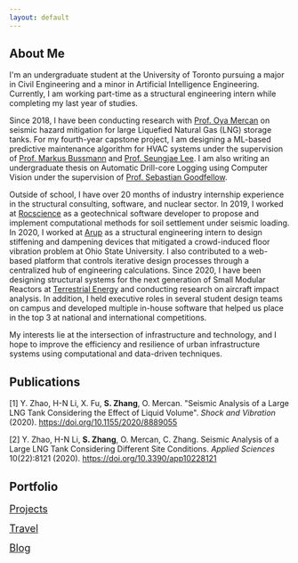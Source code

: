 ```yaml
---
layout: default
---
```

## About Me

I'm an undergraduate student at the University of Toronto pursuing a major in Civil Engineering and a minor in Artificial Intelligence Engineering. Currently, I am working part-time as a structural engineering intern while completing my last year of studies. 

Since 2018, I have been conducting research with [Prof. Oya Mercan](https://civmin.utoronto.ca/home/about-us/directory/professors/oya-mercan/) on seismic hazard mitigation for large Liquefied Natural Gas (LNG) storage tanks. For my fourth-year capstone project, I am designing a ML-based predictive maintenance algorithm for HVAC systems under the supervision of [Prof. Markus Bussmann](https://www.mie.utoronto.ca/faculty_staff/bussmann/) and [Prof. Seungjae Lee](https://civmin.utoronto.ca/home/about-us/directory/professors/seungjae-lee/). I am also writing an undergraduate thesis on Automatic Drill-core Logging using Computer Vision under the supervision of [Prof. Sebastian Goodfellow](https://civmin.utoronto.ca/home/about-us/directory/professors/sebastian-goodfellow/).

Outside of school, I have over 20 months of industry internship experience in the structural consulting, software, and nuclear sector. In 2019, I worked at [Rocscience](https://www.rocscience.com/) as a geotechnical software developer to propose and implement computational methods for soil settlement under seismic loading. In 2020, I worked at [Arup](https://www.arup.com/) as a structural engineering intern to design stiffening and dampening devices that mitigated a crowd-induced floor vibration problem at Ohio State University. I also contributed to a web-based platform that controls iterative design processes through a centralized hub of engineering calculations. Since 2020, I have been designing structural systems for the next generation of Small Modular Reactors at [Terrestrial Energy](https://www.terrestrialenergy.com/) and conducting research on aircraft impact analysis. In addition, I held executive roles in several student design teams on campus and developed multiple in-house software that helped us place in the top 3 at national and international competitions.

My interests lie at the intersection of infrastructure and technology, and I hope to improve the efficiency and resilience of urban infrastructure systems using computational and data-driven techniques.

## Publications

[1] Y. Zhao, H-N Li, X. Fu, **S. Zhang**, O. Mercan. "Seismic Analysis of a Large LNG Tank Considering the Effect of Liquid Volume". *Shock and Vibration* (2020). https://doi.org/10.1155/2020/8889055  

[2] Y. Zhao, H-N Li, **S. Zhang**, O. Mercan, C. Zhang. Seismic Analysis of a Large LNG Tank Considering Different Site Conditions. *Applied Sciences* 10(22):8121 (2020). https://doi.org/10.3390/app10228121

## Portfolio

<span style="font-size:18px;">[Projects](./projects.html)</span>

<span style="font-size:18px;">[Travel](./travel.html)</span>

<span style="font-size:18px;">[Blog](./blog.html)</span>
